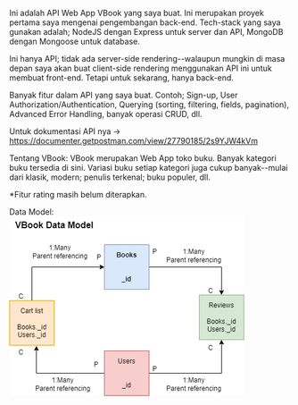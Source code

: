 Ini adalah API Web App VBook yang saya buat. Ini merupakan proyek pertama saya mengenai pengembangan back-end. Tech-stack yang saya gunakan adalah; NodeJS dengan Express untuk server dan API, MongoDB dengan Mongoose untuk database.

Ini hanya API; tidak ada server-side rendering--walaupun mungkin di masa depan saya akan buat client-side rendering menggunakan API ini untuk membuat front-end. Tetapi untuk sekarang, hanya back-end. 

Banyak fitur dalam API yang saya buat. Contoh; Sign-up, User Authorization/Authentication, Querying (sorting, filtering, fields, pagination), Advanced Error Handling, banyak operasi CRUD, dll.

Untuk dokumentasi API nya -> https://documenter.getpostman.com/view/27790185/2s9YJW4kVm

Tentang VBook:
VBook merupakan Web App toko buku. Banyak kategori buku tersedia di sini. Variasi buku setiap kategori juga cukup banyak--mulai dari klasik, modern; penulis terkenal; buku populer, dll.

*Fitur rating masih belum diterapkan.  

Data Model:  
![VBook Data Model](resource/VBook%20Data%20Model.drawio.png)
